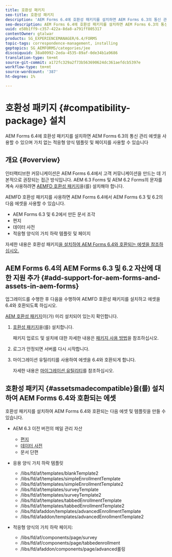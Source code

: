 ```yaml
---
title: 호환성 패키지
seo-title: 호환성 패키지
description: 'AEM Forms 6.4에 호환성 패키지를 설치하면 AEM Forms 6.3의 통신 관리 에셋을 사용할 수 있으며 가치 없는 적응형 양식 템플릿 및 페이지를 사용할 수 있습니다 '
seo-description: AEM Forms 6.4에 호환성 패키지를 설치하면 AEM Forms 6.3의 통신 관리 에셋을 사용할 수 있으며 가치 없는 적응형 양식 템플릿 및 페이지를 사용할 수 있습니다
uuid: e50b1ff9-c357-422a-8da8-a791ff805317
contentOwner: gtalwar
products: SG_EXPERIENCEMANAGER/6.4/FORMS
topic-tags: correspondence-management, installing
geptopics: SG_AEMFORMS/categories/jee
discoiquuid: 38a80992-2eda-4535-89af-0de34b1a9686
translation-type: tm+mt
source-git-commit: a172fc329a2f73b563690624dc361aefdcb5397e
workflow-type: tm+mt
source-wordcount: '387'
ht-degree: 1%

---
```



# 호환성 패키지 {#compatibility-package} 설치

AEM Forms 6.4에 호환성 패키지를 설치하면 AEM Forms 6.3의 통신 관리 에셋을 사용할 수 있으며 가치 없는 적응형 양식 템플릿 및 페이지를 사용할 수 있습니다

## 개요 {#overview}

인터랙티브한 커뮤니케이션은 AEM Forms 6.4에서 고객 커뮤니케이션을 만드는 데 기본적으로 권장되는 접근 방식입니다. AEM 6.3 Forms 및 AEM 6.2 Forms의 문자를 계속 사용하려면 [AEMFD 호환성 패키지](https://www.adobeaemcloud.com/content/marketplace/marketplaceProxy.html?packagePath=/content/companies/public/adobe/packages/cq640/fd/AEM-FORMS-6.4-COMPAT)을(를) 설치해야 합니다.

AEMFD 호환성 패키지를 사용하면 AEM Forms 6.4에서 AEM Forms 6.3 및 6.2의 다음 에셋을 사용할 수 있습니다.

* AEM Forms 6.3 및 6.2에서 만든 문서 조각
* 편지
* 데이터 사전
* 적응형 양식의 가치 하락 템플릿 및 페이지

자세한 내용은 호환성 패키지[을 설치하여 AEM Forms 6.4와 호환되는 에셋을 참조하십시오.](/help/forms/using/compatibility-package.md#assetsmadecompatible)

## AEM Forms 6.4의 AEM Forms 6.3 및 6.2 자산에 대한 지원 추가 {#add-support-for-aem-forms-and-assets-in-aem-forms}

업그레이드를 수행한 후 다음을 수행하여 AEMFD 호환성 패키지를 설치하고 에셋을 6.4와 호환되도록 하십시오.

[AEM 호환성 패키지](/help/sites-deploying/backward-compatibility.md)이(가) 미리 설치되어 있는지 확인합니다.

1. [호환성 패키지](https://www.adobeaemcloud.com/content/marketplace/marketplaceProxy.html?packagePath=/content/companies/public/adobe/packages/cq640/fd/AEM-FORMS-6.4-COMPAT)을(를) 설치합니다.

   패키지 업로드 및 설치에 대한 자세한 내용은 [패키지 사용 방법](/help/sites-administering/package-manager.md)을 참조하십시오.

1. 로그가 안정되면 서버를 다시 시작합니다.
1. 마이그레이션 유틸리티를 사용하여 에셋을 6.4와 호환되게 합니다.

   자세한 내용은 [마이그레이션 유틸리티](/help/forms/using/migration-utility.md)를 참조하십시오.

## 호환성 패키지 {#assetsmadecompatible}을(를) 설치하여 AEM Forms 6.4와 호환되는 에셋

호환성 패키지를 설치하여 AEM Forms 6.4와 호환되는 다음 에셋 및 템플릿을 만들 수 있습니다.

* AEM 6.3 이전 버전의 메일 관리 자산

   * [편지](/help/forms/using/create-letter.md)
   * [데이터 사전](/help/forms/using/data-dictionary.md)
   * 문서 단편

* 응용 양식 가치 하락 템플릿

   * /libs/fd/af/templates/blankTemplate2
   * /libs/fd/af/templates/simpleEnrollmentTemplate
   * /libs/fd/af/templates/simpleEnrollmentTemplate2
   * /libs/fd/af/templates/surveyTemplate
   * /libs/fd/af/templates/surveyTemplate2
   * /libs/fd/af/templates/tabbedEnrollmentTemplate
   * /libs/fd/af/templates/tabbedEnrollmentTemplate2
   * /libs/fd/afaddon/templates/advancedEnrollmentTemplate
   * /libs/fd/afaddon/templates/advancedEnrollmentTemplate2

* 적응형 양식의 가치 하락 페이지:

   * /libs/fd/af/components/page/survey
   * /libs/fd/af/components/page/tabbedenrollment
   * /libs/fd/afaddon/components/page/advanced롤링

